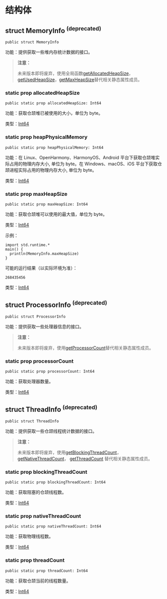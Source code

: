 # 结构体

## struct MemoryInfo <sup>(deprecated)</sup>

```cangjie
public struct MemoryInfo
```

功能：提供获取一些堆内存统计数据的接口。

> **注意：**
>
> 未来版本即将废弃，使用全局函数[getAllocatedHeapSize](./runtime_package_funcs.md#func-getallocatedheapsize)，[getUsedHeapSize](./runtime_package_funcs.md#func-getusedheapsize)，[getMaxHeapSize](./runtime_package_funcs.md#func-getmaxheapsize)替代相关静态属性成员。

### static prop allocatedHeapSize

```cangjie
public static prop allocatedHeapSize: Int64
```

功能：获取仓颉堆已被使用的大小，单位为 byte。

类型：[Int64](../../core/core_package_api/core_package_intrinsics.md#int64)

### static prop heapPhysicalMemory

```cangjie
public static prop heapPhysicalMemory: Int64
```

功能：在 Linux、OpenHarmony、HarmonyOS、Android 平台下获取仓颉堆实际占用的物理内存大小, 单位为 byte。在 Windows、macOS、iOS 平台下获取仓颉进程实际占用的物理内存大小, 单位为 byte。

类型：[Int64](../../core/core_package_api/core_package_intrinsics.md#int64)

### static prop maxHeapSize

```cangjie
public static prop maxHeapSize: Int64
```

功能：获取仓颉堆可以使用的最大值，单位为 byte。

类型：[Int64](../../core/core_package_api/core_package_intrinsics.md#int64)

示例：

<!-- run -->
```cangjie
import std.runtime.*
main() {
  println(MemoryInfo.maxHeapSize)
}
```

可能的运行结果（以实际环境为准）：

```text
268435456
```

类型：[Int64](../../core/core_package_api/core_package_intrinsics.md#int64)

## struct ProcessorInfo <sup>(deprecated)</sup>

```cangjie
public struct ProcessorInfo
```

功能：提供获取一些处理器信息的接口。

> **注意：**
>
> 未来版本即将废弃，使用[getProcessorCount](./runtime_package_funcs.md#func-getprocessorcount)替代相关静态属性成员。

### static prop processorCount

```cangjie
public static prop processorCount: Int64
```

功能：获取处理器数量。

类型：[Int64](../../core/core_package_api/core_package_intrinsics.md#int64)

## struct ThreadInfo <sup>(deprecated)</sup>

```cangjie
public struct ThreadInfo
```

功能：提供获取一些仓颉线程统计数据的接口。

> **注意：**
>
> 未来版本即将废弃，使用[getBlockingThreadCount](./runtime_package_funcs.md#func-getblockingthreadcount)，[getNativeThreadCount](./runtime_package_funcs.md#func-getnativethreadcount)， [getThreadCount](./runtime_package_funcs.md#func-getthreadcount) 替代相关静态属性成员。

### static prop blockingThreadCount

```cangjie
public static prop blockingThreadCount: Int64
```

功能：获取阻塞的仓颉线程数。

类型：[Int64](../../core/core_package_api/core_package_intrinsics.md#int64)

### static prop nativeThreadCount

```cangjie
public static prop nativeThreadCount: Int64
```

功能：获取物理线程数。

类型：[Int64](../../core/core_package_api/core_package_intrinsics.md#int64)

### static prop threadCount

```cangjie
public static prop threadCount: Int64
```

功能：获取仓颉当前的线程数量。

类型：[Int64](../../core/core_package_api/core_package_intrinsics.md#int64)
